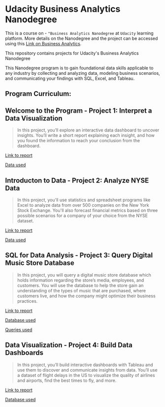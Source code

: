 # Udacity Business Analytics Nanodegree
This is a course on - `"Business Analytics Nanodegree` at `Udacity` learning platform.
More details on the Nanodegree and the project can be accessed using this [Link on Business Analytics](https://www.udacity.com/course/business-analytics-nanodegree--nd098).

This repository contains projects for Udacity's Business Analytics Nanodegree

This Nanodegree program is to gain foundational data skills applicable to any industry by collecting and analyzing data, modeling business scenarios, and communicating your findings with SQL, Excel, and Tableau.

## Program Curriculum:
## **Welcome to the Program** - Project 1: Interpret a Data Visualization
> In this project, you’ll explore an interactive data dashboard to uncover insights. You’ll write a short report explaining each insight, and how you found the information to reach your conclusion from the dashboard.
 
 [Link to report](https://github.com/Waelgs9/Business_Analytics_Nanodegree/tree/main/Project%201:%20Interpret%20a%20Data%20Visualization)
 
[Data used](https://public.tableau.com/views/MakeoverMonday34Malaria_0/MalariainAfrica?:embed=y&:showVizHome=no&:display_count=y&:display_static_image=y&:bootstrapWhenNotified=true
)

## **Introducton to Data** - Project 2: Analyze NYSE Data
> In this project, you'll use statistics and spreadsheet programs like Excel to analyze data from over 500 companies on the New York Stock Exchange. You'll also forecast financial metrics based on three possible scenarios for a company of your choice from the NYSE dataset.
 
 [Link to report](https://github.com/Waelgs9/Business_Analytics_Nanodegree/tree/main/Project%202:%20Analyze%20NYSE%20Data)

[Data used](https://www.kaggle.com/dgawlik/nyse)

## **SQL for Data Analysis** - Project 3: Query Digital Music Store Database
> In this project, you will query a digital music store database which holds information regarding the store’s media, employees, and customers. You will use the database to help the store gain an understanding of the types of music that are purchased, where customers live, and how the company might optimize their business practices.

[Link to report](https://github.com/Waelgs9/Business_Analytics_Nanodegree/tree/main/Project%203:%20Query%20a%20Digital%20Music%20Store%20Database)

[Database used](https://github.com/Waelgs9/Business_Analytics_Nanodegree/blob/main/Project%203:%20Query%20a%20Digital%20Music%20Store%20Database/chinook.db)

[Queries used](https://github.com/Waelgs9/Business_Analytics_Nanodegree/blob/main/Project%203:%20Query%20a%20Digital%20Music%20Store%20Database/SQL%20Queries.sql)

## **Data Visualization** - Project 4: Build Data Dashboards
>In this project, you’ll build interactive dashboards with Tableau and use them to discover and communicate insights from data. You’ll use a dataset of flight delays in the US to visualize the quality of airlines and airports, find the best times to fly, and more.
 
 [Link to report](https://github.com/Waelgs9/Business_Analytics_Nanodegree/tree/main/Project%204:%20Build%20Data%20Dashboards)

[Database used](https://www.kaggle.com/usdot/flight-delays/data)

